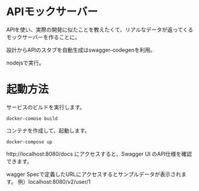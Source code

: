 # APIモックサーバー
APIを使い、実際の開発に似たことを教えたくて、リアルなデータが返ってくるモックサーバーを作ることに。

設計からAPIのスタブを自動生成はswagger-codegenを利用。

nodejsで実行。

# 起動方法
サービスのビルドを実行します。
```
docker-comose build
```
コンテナを作成して、起動します。
```
docker-compose up
```

http://localhost:8080/docs にアクセスすると、Swagger UI のAPI仕様を確認できます。

wagger Specで定義したURLにアクセスするとサンプルデータが表示されます。
例）localhost:8080/v2/user/1
